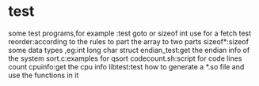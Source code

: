 # test
some test programs,for example :test goto or sizeof int
use for a fetch test
reorder:according to the rules to part the array to two parts
sizeof*:sizeof some data types ,eg:int long char struct
endian_test:get the endian info of the system
sort.c:examples for qsort
codecount.sh:script for code lines count
cpuinfo:get the cpu info
libtest:test how to generate a *.so file and use the functions in it
			
